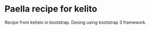 Paella recipe for kelito
======

Recipe from kelisto in bootstrap. Desing using bootstrap 3 framework.

